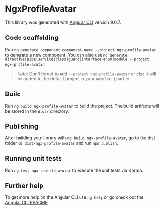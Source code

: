 # NgxProfileAvatar

This library was generated with [Angular CLI](https://github.com/angular/angular-cli) version 9.0.7.

## Code scaffolding

Run `ng generate component component-name --project ngx-profile-avatar` to generate a new component. You can also use `ng generate directive|pipe|service|class|guard|interface|enum|module --project ngx-profile-avatar`.
> Note: Don't forget to add `--project ngx-profile-avatar` or else it will be added to the default project in your `angular.json` file. 

## Build

Run `ng build ngx-profile-avatar` to build the project. The build artifacts will be stored in the `dist/` directory.

## Publishing

After building your library with `ng build ngx-profile-avatar`, go to the dist folder `cd dist/ngx-profile-avatar` and run `npm publish`.

## Running unit tests

Run `ng test ngx-profile-avatar` to execute the unit tests via [Karma](https://karma-runner.github.io).

## Further help

To get more help on the Angular CLI use `ng help` or go check out the [Angular CLI README](https://github.com/angular/angular-cli/blob/master/README.md).
